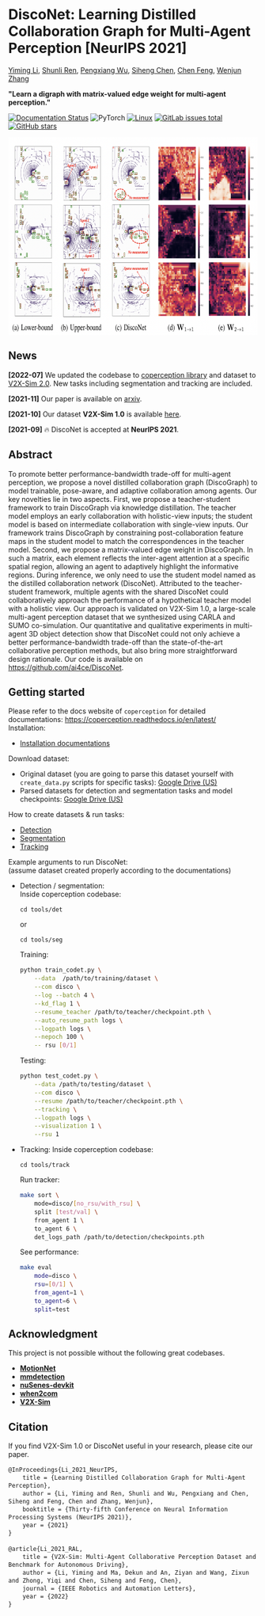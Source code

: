# DiscoNet: Learning Distilled Collaboration Graph for Multi-Agent Perception [NeurIPS 2021]

[Yiming Li](https://scholar.google.com/citations?user=i_aajNoAAAAJ), [Shunli Ren](https://github.com/ShunliRen), [Pengxiang Wu](https://scholar.google.com/citations?user=MXLs7GcAAAAJ&hl=en), [Siheng Chen](https://scholar.google.com/citations?user=W_Q33RMAAAAJ&hl=en), [Chen Feng](https://scholar.google.com/citations?user=YeG8ZM0AAAAJ), [Wenjun Zhang](https://www.researchgate.net/profile/Wenjun-Zhang-29)

**"Learn a digraph with matrix-valued edge weight for multi-agent perception."**  

[![Documentation Status](https://readthedocs.org/projects/coperception/badge/?version=latest)](https://coperception.readthedocs.io/en/latest/?badge=latest)
![PyTorch](https://img.shields.io/badge/PyTorch-%23EE4C2C.svg?logo=PyTorch&logoColor=white)
[![Linux](https://svgshare.com/i/Zhy.svg)](https://svgshare.com/i/Zhy.svg)
[![GitLab issues total](https://badgen.net/github/issues/ai4ce/DiscoNet)](https://gitlab.com/ai4ce/V2X-Sim/issues)
[![GitHub stars](https://img.shields.io/github/stars/ai4ce/DiscoNet.svg?style=social&label=Star&maxAge=2592000)](https://GitHub.com/ai4ce/V2X-Sim/stargazers/)

<p align="center"><img src='img.png' align="center" height="400px"> </p>

## News
**[2022-07]**  We updated the codebase to [coperception library](https://github.com/coperception/coperception) and dataset to [V2X-Sim 2.0](https://ai4ce.github.io/V2X-Sim). New tasks including segmentation and tracking are included.

**[2021-11]**  Our paper is available on [arxiv](https://arxiv.org/pdf/2111.00643.pdf).

**[2021-10]**  Our dataset **V2X-Sim 1.0** is available [here](https://ai4ce.github.io/V2X-Sim/).

**[2021-09]**  🔥 DiscoNet is accepted at **NeurIPS 2021**.

## Abstract
To promote better performance-bandwidth trade-off for multi-agent perception, we propose a novel distilled collaboration graph (DiscoGraph) to model trainable, pose-aware, and adaptive collaboration among agents. Our key novelties lie in two aspects. First, we propose a teacher-student framework to train DiscoGraph via knowledge distillation. The teacher model employs an early collaboration with holistic-view inputs; the student model is based on intermediate collaboration with single-view inputs. Our framework trains DiscoGraph by constraining post-collaboration feature maps in the student model to match the correspondences in the teacher model. Second, we propose a matrix-valued edge weight in DiscoGraph. In such a matrix, each element reflects the inter-agent attention at a specific spatial region, allowing an agent to adaptively highlight the informative regions. During inference, we only need to use the student model named as the distilled collaboration network (DiscoNet). Attributed to the teacher-student framework, multiple agents with the shared DiscoNet could collaboratively approach the performance of a hypothetical teacher model with a holistic view. Our approach is validated on V2X-Sim 1.0, a large-scale multi-agent perception dataset that we synthesized using CARLA and SUMO co-simulation. Our quantitative and qualitative experiments in multi-agent 3D object detection show that DiscoNet could not only achieve a better performance-bandwidth trade-off than the state-of-the-art collaborative perception methods, but also bring more straightforward design rationale. Our code is available on https://github.com/ai4ce/DiscoNet.

## Getting started
Please refer to the docs website of `coperception` for detailed documentations: https://coperception.readthedocs.io/en/latest/  
Installation:
- [Installation documentations](https://coperception.readthedocs.io/en/latest/getting_started/installation/)

Download dataset:
- Original dataset (you are going to parse this dataset yourself with `create_data.py` scripts for specific tasks): [Google Drive (US)](https://drive.google.com/drive/folders/1nVmY7g_kprOX-I0Bqsiz6-zdJM-UXFXa)  
- Parsed datasets for detection and segmentation tasks and model checkpoints: [Google Drive (US)](https://drive.google.com/drive/folders/1NMag-yZSflhNw4y22i8CHTX5l8KDXnNd?usp=sharing)   

How to create datasets & run tasks:
- [Detection](https://coperception.readthedocs.io/en/latest/tools/det/)
- [Segmentation](https://coperception.readthedocs.io/en/latest/tools/seg/)
- [Tracking](https://coperception.readthedocs.io/en/latest/tools/track/)

Example arguments to run DiscoNet:  
(assume dataset created properly according to the documentations)
- Detection / segmentation:  
    Inside coperception codebase:
    ```
    cd tools/det
    ```
    or
    ```
    cd tools/seg
    ```

    Training:
    ```bash
	python train_codet.py \
        --data  /path/to/training/dataset \
        --com disco \
        --log --batch 4 \
        --kd_flag 1 \
        --resume_teacher /path/to/teacher/checkpoint.pth \
        --auto_resume_path logs \
        --logpath logs \
        --nepoch 100 \
        -- rsu [0/1]
    ```

    Testing:
    ```bash
	python test_codet.py \
        --data /path/to/testing/dataset \
        --com disco \
        --resume /path/to/teacher/checkpoint.pth \
        --tracking \
        --logpath logs \
        --visualization 1 \
        --rsu 1
    ```

- Tracking:
    Inside coperception codebase:
    ```
    cd tools/track
    ```
    Run tracker:
    ```bash
    make sort \
        mode=disco/[no_rsu/with_rsu] \
        split [test/val] \
        from_agent 1 \
        to_agent 6 \
        det_logs_path /path/to/detection/checkpoints.pth 
    ```
    See performance:
    ```bash
    make eval
        mode=disco \
        rsu=[0/1] \
        from_agent=1 \
        to_agent=6 \
        split=test
    ```

## Acknowledgment  
This project is not possible without the following great codebases.
* [**MotionNet**](https://github.com/pxiangwu/MotionNet)
* [**mmdetection**](https://github.com/open-mmlab/mmdetection)
* [**nuSenes-devkit**](https://github.com/nutonomy/nuscenes-devkit)
* [**when2com**](https://github.com/GT-RIPL/MultiAgentPerception)
* [**V2X-Sim**](https://github.com/ai4ce/V2X-Sim)

## Citation
If you find V2X-Sim 1.0 or DiscoNet useful in your research, please cite our paper.
```
@InProceedings{Li_2021_NeurIPS,
    title = {Learning Distilled Collaboration Graph for Multi-Agent Perception},
    author = {Li, Yiming and Ren, Shunli and Wu, Pengxiang and Chen, Siheng and Feng, Chen and Zhang, Wenjun},
    booktitle = {Thirty-fifth Conference on Neural Information Processing Systems (NeurIPS 2021)},
    year = {2021}
}

@article{Li_2021_RAL,
    title = {V2X-Sim: Multi-Agent Collaborative Perception Dataset and Benchmark for Autonomous Driving},
    author = {Li, Yiming and Ma, Dekun and An, Ziyan and Wang, Zixun and Zhong, Yiqi and Chen, Siheng and Feng, Chen},
    journal = {IEEE Robotics and Automation Letters},
    year = {2022}
}
```
